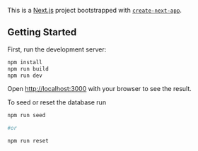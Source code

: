 This is a [Next.js](https://nextjs.org) project bootstrapped with [`create-next-app`](https://nextjs.org/docs/app/api-reference/cli/create-next-app).

## Getting Started

First, run the development server:

```bash
npm install
npm run build
npm run dev
```

Open [http://localhost:3000](http://localhost:3000) with your browser to see the result.

To seed or reset the database run

```bash
npm run seed

#or

npm run reset
```
